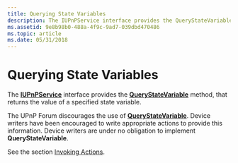```yaml
---
title: Querying State Variables
description: The IUPnPService interface provides the QueryStateVariable method, that returns the value of a specified state variable.
ms.assetid: 9e8b98b0-488a-4f9c-9ad7-039dbd470486
ms.topic: article
ms.date: 05/31/2018
---
```


# Querying State Variables

The [**IUPnPService**](/windows/desktop/api/Upnp/nn-upnp-iupnpservice) interface provides the [**QueryStateVariable**](/windows/desktop/api/Upnp/nf-upnp-iupnpservice-querystatevariable) method, that returns the value of a specified state variable.

The UPnP Forum discourages the use of [**QueryStateVariable**](/windows/desktop/api/Upnp/nf-upnp-iupnpservice-querystatevariable). Device writers have been encouraged to write appropriate actions to provide this information. Device writers are under no obligation to implement **QueryStateVariable**.

See the section [Invoking Actions](invoking-actions.md).

 

 




